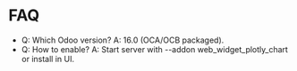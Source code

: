 # FAQ

- Q: Which Odoo version? A: 16.0 (OCA/OCB packaged).
- Q: How to enable? A: Start server with --addon web_widget_plotly_chart or install in UI.
